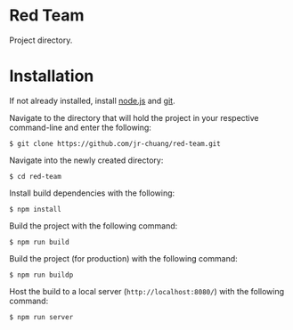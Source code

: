 # Red Team

Project directory.

# Installation

If not already installed, install [node.js](https://nodejs.org/en/) and [git](https://git-scm.com/downloads).

Navigate to the directory that will hold the project in your respective command-line and enter the following:

```
$ git clone https://github.com/jr-chuang/red-team.git
```

Navigate into the newly created directory:

```
$ cd red-team
```

Install build dependencies with the following:

```
$ npm install
```

Build the project with the following command:

```
$ npm run build
```

Build the project (for production) with the following command:

```
$ npm run buildp
```

Host the build to a local server (`http://localhost:8080/`) with the following command:

```
$ npm run server
```
